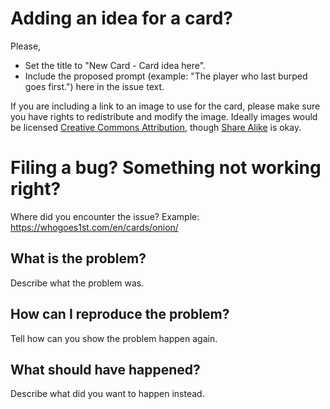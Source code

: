 # Adding an idea for a card?

Please,

- Set the title to "New Card - Card idea here".
- Include the proposed prompt (example: "The player who last burped goes
  first.") here in the issue text.

If you are including a link to an image to use for the card, please make sure
you have rights to redistribute and modify the image. Ideally images would be
licensed [Creative Commons
Attribution](https://creativecommons.org/licenses/by/4.0/), though [Share
Alike](https://creativecommons.org/licenses/by-sa/4.0/) is okay.


# Filing a bug? Something not working right?

Where did you encounter the issue? Example:
https://whogoes1st.com/en/cards/onion/

## What is the problem?

Describe what the problem was.

## How can I reproduce the problem?

Tell how can you show the problem happen again.

## What should have happened?

Describe what did you want to happen instead.
